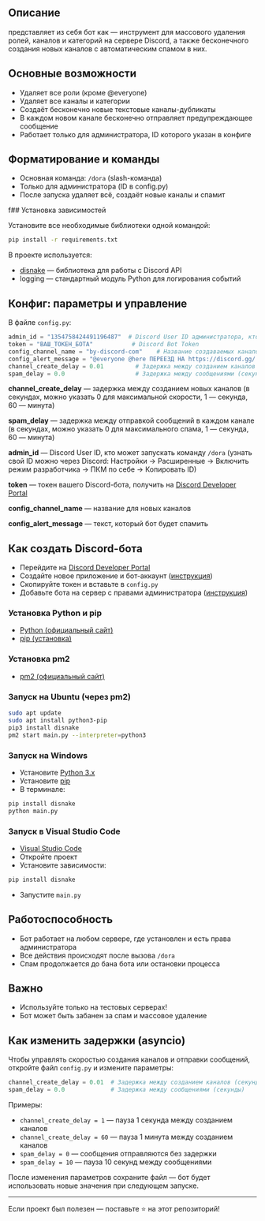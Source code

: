 ## Описание

представляет из себя бот как — инструмент для массового удаления ролей, каналов и категорий на сервере Discord, а также бесконечного создания новых каналов с автоматическим спамом в них.

## Основные возможности
- Удаляет все роли (кроме @everyone)
- Удаляет все каналы и категории
- Создаёт бесконечно новые текстовые каналы-дубликаты
- В каждом новом канале бесконечно отправляет предупреждающее сообщение
- Работает только для администратора, ID которого указан в конфиге

## Форматирование и команды
- Основная команда: `/dora` (slash-команда)
- Только для администратора (ID в config.py)
- После запуска удаляет всё, создаёт новые каналы и спамит

f## Установка зависимостей

Установите все необходимые библиотеки одной командой:
```bash
pip install -r requirements.txt
```

В проекте используется:
- [disnake](https://pypi.org/project/disnake/) — библиотека для работы с Discord API
- logging — стандартный модуль Python для логирования событий

## Конфиг: параметры и управление
В файле `config.py`:


```python
admin_id = "1354758424491196487"  # Discord User ID администратора, кто может запускать /dora
token = "ВАШ_ТОКЕН_БОТА"           # Discord Bot Token
config_channel_name = "by-discord-com"    # Название создаваемых каналов
config_alert_message = "@everyone @here ПЕРЕЕЗД НА https://discord.gg/ (ссылка на какой сервер вы хотите к примеру: https://discord.gg/discord)..." # Текст для спама
channel_create_delay = 0.01         # Задержка между созданием каналов (секунды, например: 0.01 — быстро, 1 — 1 секунда, 60 — минута)
spam_delay = 0.0                    # Задержка между сообщениями (секунды, например: 0 — без задержки, 1 — 1 секунда, 60 — минута)
```
**channel_create_delay** — задержка между созданием новых каналов (в секундах, можно указать 0 для максимальной скорости, 1 — секунда, 60 — минута)

**spam_delay** — задержка между отправкой сообщений в каждом канале (в секундах, можно указать 0 для максимального спама, 1 — секунда, 60 — минута)

**admin_id** — Discord User ID, кто может запускать команду `/dora` (узнать свой ID можно через Discord: Настройки → Расширенные → Включить режим разработчика → ПКМ по себе → Копировать ID)

**token** — токен вашего Discord-бота, получить на [Discord Developer Portal](https://discord.com/developers/applications)

**config_channel_name** — название для новых каналов

**config_alert_message** — текст, который бот будет спамить


## Как создать Discord-бота
- Перейдите на [Discord Developer Portal](https://discord.com/developers/applications)
- Создайте новое приложение и бот-аккаунт ([инструкция](https://discordpy.readthedocs.io/en/stable/discord.html))
- Скопируйте токен и вставьте в `config.py`
- Добавьте бота на сервер с правами администратора ([инструкция](https://support.discord.com/hc/ru/articles/360040720412))

### Установка Python и pip
- [Python (официальный сайт)](https://www.python.org/downloads/)
- [pip (установка)](https://pip.pypa.io/en/stable/installation/)

### Установка pm2
- [pm2 (официальный сайт)](https://pm2.keymetrics.io/)



### Запуск на Ubuntu (через pm2)
```bash
sudo apt update
sudo apt install python3-pip
pip3 install disnake
pm2 start main.py --interpreter=python3
```

### Запуск на Windows
- Установите [Python 3.x](https://www.python.org/downloads/windows/)
- Установите [pip](https://pip.pypa.io/en/stable/installation/)
- В терминале:
```bash
pip install disnake
python main.py
```

### Запуск в Visual Studio Code
- [Visual Studio Code](https://code.visualstudio.com/)
- Откройте проект
- Установите зависимости:
```bash
pip install disnake
```
- Запустите `main.py`

## Работоспособность
- Бот работает на любом сервере, где установлен и есть права администратора
- Все действия происходят после вызова `/dora`
- Спам продолжается до бана бота или остановки процесса

## Важно
- Используйте только на тестовых серверах!
- Бот может быть забанен за спам и массовое удаление

## Как изменить задержки (asyncio)

Чтобы управлять скоростью создания каналов и отправки сообщений, откройте файл `config.py` и измените параметры:

```python
channel_create_delay = 0.01  # Задержка между созданием каналов (секунды)
spam_delay = 0.0             # Задержка между сообщениями (секунды)
```

Примеры:
- `channel_create_delay = 1` — пауза 1 секунда между созданием каналов
- `channel_create_delay = 60` — пауза 1 минута между созданием каналов
- `spam_delay = 0` — сообщения отправляются без задержки
- `spam_delay = 10` — пауза 10 секунд между сообщениями

После изменения параметров сохраните файл — бот будет использовать новые значения при следующем запуске.

---

Если проект был полезен — поставьте ⭐ на этот репозиторий!
